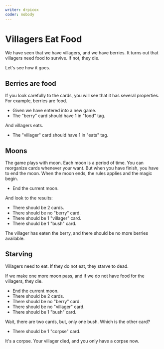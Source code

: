 ```yaml
---
writer: drpicox
coder: nobody
---
```

# Villagers Eat Food

We have seen that we have villagers, and we have berries.
It turns out that villagers need food to survive. If not, they die.

Let's see how it goes.

## Berries are food

If you look carefully to the cards, you will
see that it has several properties.
For example, berries are food.

 * Given we have entered into a new game.
 * The "berry" card should have 1 in "food" tag.

And villagers eats.

 * The "villager" card should have 1 in "eats" tag.

## Moons

The game plays with moon. 
Each moon is a period of time.
You can reorganize cards whenever your want.
But when you have finish, you have to end the moon.
When the moon ends, the rules applies and the magic begin.

 * End the current moon.

And look to the results:

 * There should be 2 cards.
 * There should be no "berry" card.
 * There should be 1 "villager" card.
 * There should be 1 "bush" card.

The villager has eaten the berry, and there should be no 
more berries available.

## Starving

Villagers need to eat. 
If they do not eat, they starve to dead.

If we make one more moon pass, 
and if we do not have food for the villagers,
they die.

 * End the current moon.
 * There should be 2 cards.
 * There should be no "berry" card.
 * There should be no "villager" card.
 * There should be 1 "bush" card.

Wait, there are two cards, but, only one bush.
Which is the other card?

 * There should be 1 "corpse" card.

It's a corpse. Your villager died,
and you only have a corpse now.
